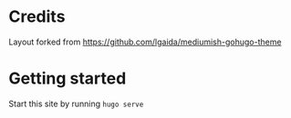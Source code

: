 # Credits

Layout forked from https://github.com/lgaida/mediumish-gohugo-theme

# Getting started

Start this site by running `hugo serve`
